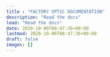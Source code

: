```yaml
---
title : "FACTORY OPTIC DOCUMENTATION"
description: "Read the docs"
lead: "Read the docs"
date: 2020-10-06T08:47:36+00:00
lastmod: 2020-10-06T08:47:36+00:00
draft: false
images: []
---
```

